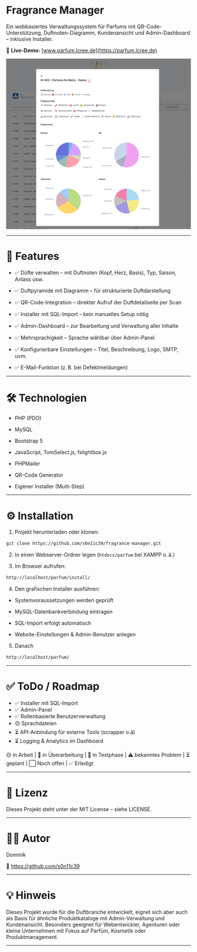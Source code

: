# Fragrance Manager

Ein webbasiertes Verwaltungssystem für Parfums mit QR-Code-Unterstützung, Duftnoten-Diagramm, Kundenansicht und Admin-Dashboard – inklusive Installer.

🔗 **Live-Demo:** [www.parfum.lcree.de](https://parfum.lcree.de)

![Screenshot](screenshot.png)

---

# 🚀 Features


- ✅ Düfte verwalten – mit Duftnoten (Kopf, Herz, Basis), Typ, Saison, Anlass usw.

- ✅ Duftpyramide mit Diagramm – für strukturierte Duftdarstellung

- ✅ QR-Code-Integration – direkter Aufruf der Duftdetailseite per Scan

- ✅ Installer mit SQL-Import – kein manuelles Setup nötig

- ✅ Admin-Dashboard – zur Bearbeitung und Verwaltung aller Inhalte

- ✅ Mehrsprachigkeit – Sprache wählbar über Admin-Panel

- ✅ Konfigurierbare Einstellungen – Titel, Beschreibung, Logo, SMTP, uvm.

- ✅ E-Mail-Funktion (z. B. bei Defektmeldungen)

---

# 🛠️ Technologien

- PHP (PDO)

- MySQL

- Bootstrap 5

- JavaScript, TomSelect.js, fslightbox.js

- PHPMailer

- QR-Code Generator

- Eigener Installer (Multi-Step)

---

# ⚙️ Installation


1. Projekt herunterladen oder klonen:

```markdown  
git clone https://github.com/s0n11c39/fragrance-manager.git  
```

2. In einen Webserver-Ordner legen (`htdocs/parfum` bei XAMPP o. ä.)

3. Im Browser aufrufen:

```bash  
http://localhost/parfum/install/  
```  
4. Den grafischen Installer ausführen:

- Systemvoraussetzungen werden geprüft

- MySQL-Datenbankverbindung eintragen

- SQL-Import erfolgt automatisch

- Website-Einstellungen & Admin-Benutzer anlegen

5. Danach
```bash  
http://localhost/parfum/
```  

---

# ✅ ToDo / Roadmap

- ✅  Installer mit SQL-Import
- ✅  Admin-Panel
- ✅  Rollenbasierte Benutzerverwaltung
- 🟡  Sprachdateien 
- ⏳  API-Anbindung für externe Tools (scrapper o.ä)
- ⏳  Logging & Analytics im Dashboard



🟡 in Arbeit | 🔄 in Überarbeitung | 🧪 in Testphase | ⚠️ bekanntes Problem | ⏳ geplant | ⬜️ Noch offen | ✅ Erledigt

---

# 📝 Lizenz

Dieses Projekt steht unter der MIT License – siehe LICENSE.

---

# 🙋‍♂️ Autor

Dominik

🔗 https://github.com/s0n11c39

---

# 💡 Hinweis

Dieses Projekt wurde für die Duftbranche entwickelt, eignet sich aber auch als Basis für ähnliche Produktkataloge mit Admin-Verwaltung und Kundenansicht. Besonders geeignet für Webentwickler, Agenturen oder kleine Unternehmen mit Fokus auf Parfüm, Kosmetik oder Produktmanagement.

---

